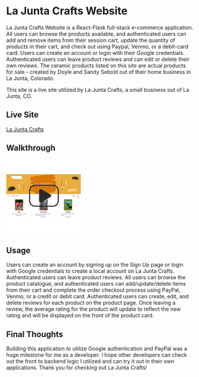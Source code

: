 # La Junta Crafts Website

La Junta Crafts Website is a React-Flask full-stack e-commerce application. All users can browse the products available, and authenticated users can add and remove items from their session cart, update the quantity of products in their cart, and check out using Paypal, Venmo, or a debit-card card. Users can create an account or login with their Google credentials. Authenticated users can leave product reviews and can edit or delete their own reviews. The ceramic products listed on this site are actual products for sale - created by Doyle and Sandy Sebold out of their home business in La Junta, Colorado.

This site is a live site utilized by La Junta Crafts, a small business out of La Junta, CO.

## Live Site
<a href="https://lajuntacrafts.com/" title="La Junta Crafts">La Junta Crafts</a>

## Walkthrough

<a href="https://youtu.be/jWwT2GTx5rs" title="La Junta Crafts eCommerce Application Walkthrough"><img src="./client/src/images/play.png" height="200px" alt="La Junta Crafts Walkthrough" /></a>

## Usage

Users can create an account by signing up on the Sign Up page or login with Google credentials to create a local account on La Junta Crafts. Authenticated users can leave product reviews. All users can browse the product catalogue, and authenticated users can add/update/delete items from their cart and complete the order checkout process using PayPal, Venmo, or a credit or debit card. Authenticated users can create, edit, and delete reviews for each product on the product page. Once leaving a review, the average rating for the product will update to reflect the new rating and will be displayed on the front of the product card. 

## Final Thoughts

Building this application to utilize Google authentication and PayPal was a huge milestone for me as a developer. I hope other developers can check out the front to backend logic I utilized and can try it out in their own applications. Thank you for checking out La Junta Crafts!